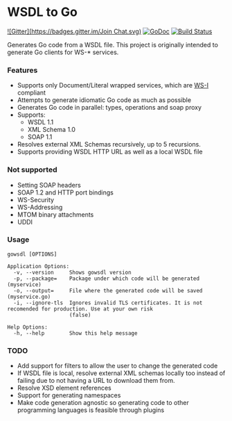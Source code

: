 # WSDL to Go
[![Gitter](https://badges.gitter.im/Join Chat.svg)](https://gitter.im/cloudescape/gowsdl?utm_source=badge&utm_medium=badge&utm_campaign=pr-badge&utm_content=badge)
[![GoDoc](https://godoc.org/github.com/cloudescape/gowsdl?status.svg)](https://godoc.org/github.com/cloudescape/gowsdl)
[![Build Status](https://travis-ci.org/cloudescape/gowsdl.svg?branch=master)](https://travis-ci.org/cloudescape/gowsdl)

Generates Go code from a WSDL file. This project is originally intended to generate Go clients for WS-* services.

### Features
* Supports only Document/Literal wrapped services, which are [WS-I](http://ws-i.org/) compliant
* Attempts to generate idiomatic Go code as much as possible
* Generates Go code in parallel: types, operations and soap proxy
* Supports: 
	* WSDL 1.1
	* XML Schema 1.0
	* SOAP 1.1
* Resolves external XML Schemas recursively, up to 5 recursions.
* Supports providing WSDL HTTP URL as well as a local WSDL file

### Not supported
* Setting SOAP headers
* SOAP 1.2 and HTTP port bindings
* WS-Security
* WS-Addressing
* MTOM binary attachments
* UDDI

### Usage
```
gowsdl [OPTIONS]

Application Options:
  -v, --version     Shows gowsdl version
  -p, --package=    Package under which code will be generated (myservice)
  -o, --output=     File where the generated code will be saved (myservice.go)
  -i, --ignore-tls  Ignores invalid TLS certificates. It is not recomended for production. Use at your own risk
                    (false)

Help Options:
  -h, --help        Show this help message
```

### TODO
* Add support for filters to allow the user to change the generated code
* If WSDL file is local, resolve external XML schemas locally too instead of failing due to not having a URL to download them from.
* Resolve XSD element references
* Support for generating namespaces
* Make code generation agnostic so generating code to other programming languages is feasible through plugins

